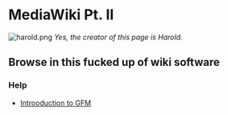 # MediaWiki Pt. II

![harold.png](https://anarchomedia.github.io/AnarchoMedia-Commons/files/hide-the-pain-harold.jpg)
*Yes, the creator of this page is Harold.*

## Browse in this fucked up of wiki software
### Help
- [Introoduction to GFM](https://anarchomedia.github.io/AnarchoWiki/help/gfm)
